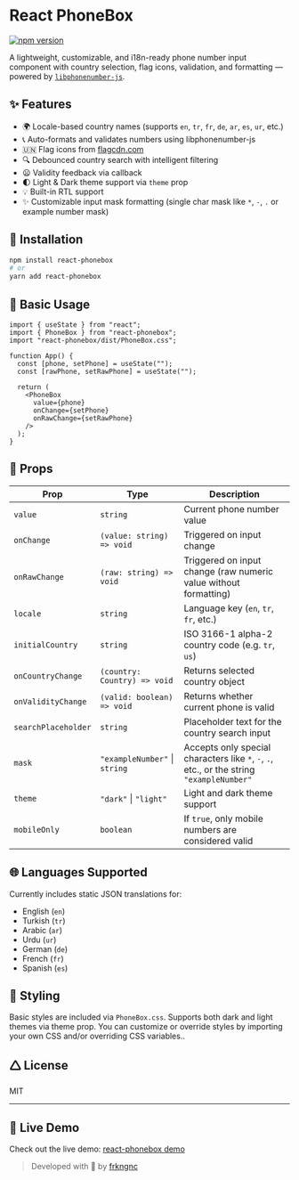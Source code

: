 # React PhoneBox
[![npm version](https://img.shields.io/npm/v/react-phonebox.svg)](https://www.npmjs.com/package/react-phonebox)

A lightweight, customizable, and i18n-ready phone number input component with country selection, flag icons, validation, and formatting — powered by [`libphonenumber-js`](https://github.com/catamphetamine/libphonenumber-js).

## ✨ Features

- 🌍 Locale-based country names (supports `en`, `tr`, `fr`, `de`, `ar`, `es`, `ur`, etc.)
- 📞 Auto-formats and validates numbers using libphonenumber-js
- 🇺🇳 Flag icons from [flagcdn.com](https://flagcdn.com)
- 🔍 Debounced country search with intelligent filtering
- 😦 Validity feedback via callback
- 🌓 Light & Dark theme support via `theme` prop
- 💡 Built-in RTL support
- ✨ Customizable input mask formatting (single char mask like `*`, `-`, `.` or example number mask)

## 🚀 Installation

```bash
npm install react-phonebox
# or
yarn add react-phonebox
```

## 🔧 Basic Usage

```tsx
import { useState } from "react";
import { PhoneBox } from "react-phonebox";
import "react-phonebox/dist/PhoneBox.css";

function App() {
  const [phone, setPhone] = useState("");
  const [rawPhone, setRawPhone] = useState("");

  return (
    <PhoneBox
      value={phone}
      onChange={setPhone}
      onRawChange={setRawPhone}
    />
  );
}
```

## 🧪 Props

| Prop               | Type                         | Description                                                                               |
| ------------------ | ---------------------------- | ------------------------------------------------------------------------------------------|
| `value`            | `string`                     | Current phone number value                                                                |
| `onChange`         | `(value: string) => void`    | Triggered on input change                                                                 |
| `onRawChange`      | `(raw: string) => void`      | Triggered on input change (raw numeric value without formatting)                          |
| `locale`           | `string`                     | Language key (`en`, `tr`, `fr`, etc.)                                                     |
| `initialCountry`   | `string`                     | ISO 3166-1 alpha-2 country code (e.g. `tr`, `us`)                                         |
| `onCountryChange`  | `(country: Country) => void` | Returns selected country object                                                           |
| `onValidityChange` | `(valid: boolean) => void`   | Returns whether current phone is valid                                                    |
| `searchPlaceholder`| `string`                     | Placeholder text for the country search input                                             |
| `mask`             | `"exampleNumber"` \| `string`| Accepts only special characters like `*`, `-`, `.`, etc., or the string `"exampleNumber"` |
| `theme`            | `"dark"` \| `"light"`        | Light and dark theme support                                                              |
| `mobileOnly`       | `boolean`                    | If `true`, only mobile numbers are considered valid                                       |


## 🌐 Languages Supported

Currently includes static JSON translations for:

- English (`en`)
- Turkish (`tr`)
- Arabic (`ar`)
- Urdu (`ur`)
- German (`de`)
- French (`fr`)
- Spanish (`es`)

## 🧱 Styling

Basic styles are included via `PhoneBox.css`. Supports both dark and light themes via theme prop.
You can customize or override styles by importing your own CSS and/or overriding CSS variables.. 


## 🛆 License

MIT

---

## 🔗 Live Demo

Check out the live demo: [react-phonebox demo](https://react-phonebox-demo.vercel.app)

> Developed with 🎉​ by [frkngnc](https://github.com/frkngnc)
